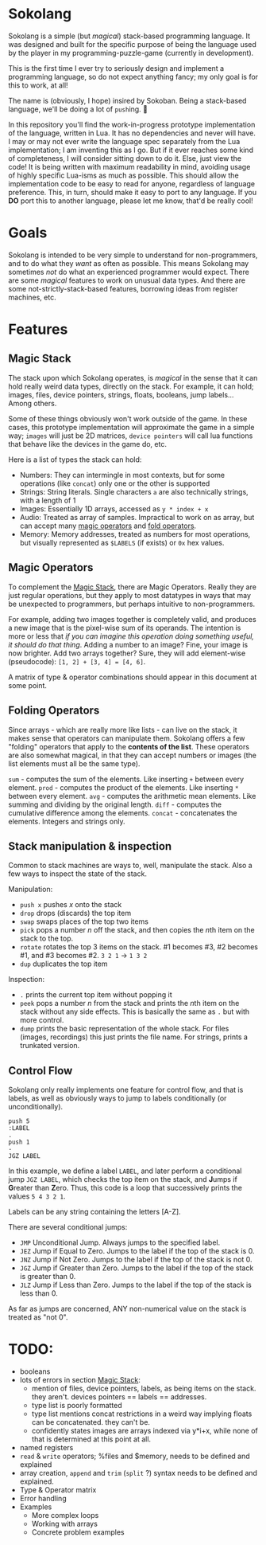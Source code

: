 # Sokolang

Sokolang is a simple (but *magical*) stack-based programming language. It was designed and built for the specific purpose of being the language used by the player in my programming-puzzle-game (currently in development).

This is the first time I ever try to seriously design and implement a programming language, so do not expect anything fancy; my only goal is for this to work, at all!

The name is (obviously, I hope) insired by Sokoban. Being a stack-based language, we'll be doing a lot of `push`ing. 🥁

In this repository you'll find the work-in-progress prototype implementation of the language, written in Lua. It has no dependencies and never will have. I may or may not ever write the language spec separately from the Lua implementation; I am inventing this as I go. But if it ever reaches some kind of completeness, I will consider sitting down to do it. Else, just view the code! It is being written with maximum readability in mind, avoiding usage of highly specific Lua-isms as much as possible. This should allow the implementation code to be easy to read for anyone, regardless of language preference. This, in turn, should make it easy to port to any language. If you **DO** port this to another language, please let me know, that'd be really cool!

# Goals

Sokolang is intended to be very simple to understand for non-programmers, and to do what they *want* as often as possible. This means Sokolang may sometimes *not* do what an experienced programmer would expect. There are some *magical* features to work on unusual data types. And there are some not-strictly-stack-based features, borrowing ideas from register machines, etc.


# Features


## Magic Stack

The stack upon which Sokolang operates, is *magical* in the sense that it can hold really weird data types, directly on the stack. For example, it can hold; images, files, device pointers, strings, floats, booleans, jump labels... Among others.

Some of these things obviously won't work outside of the game. In these cases, this prototype implementation will approximate the game in a simple way; `images` will just be 2D matrices, `device pointers` will call lua functions that behave like the devices in the game do, etc.

Here is a list of types the stack can hold:

* Numbers: They can intermingle in most contexts, but for some operations (like `concat`) only one or the other is supported
* Strings: String literals. Single characters `a` are also technically strings, with a length of 1
* Images:  Essentially 1D arrays, accessed as `y * index + x`
* Audio:   Treated as array of samples. Impractical to work on as array, but can accept many [magic operators](#magic-operators) and [fold operators](#folding-operators).
* Memory:  Memory addresses, treated as numbers for most operations, but visually represented as `$LABELS` (if exists) or `0x` hex values.


## Magic Operators

To complement the [Magic Stack](#magic-stack), there are Magic Operators. Really they are just regular operations, but they apply to most datatypes in ways that may be unexpected to programmers, but perhaps intuitive to non-programmers.

For example, adding two images together is completely valid, and produces a new image that is the pixel-wise sum of its operands. The intention is more or less that *if you can imagine this operation doing something useful, it should do that thing*. Adding a number to an image? Fine, your image is now brighter. Add two arrays together? Sure, they will add element-wise (pseudocode): `[1, 2] + [3, 4] = [4, 6]`.

A matrix of type & operator combinations should appear in this document at some point.


## Folding Operators

Since arrays - which are really more like lists - can live on the stack, it makes sense that operators can manipulate them. Sokolang offers a few "folding" operators that apply to the **contents of the list**. These operators are also somewhat magical, in that they can accept numbers or images (the list elements must all be the same type).

`sum` - computes the sum of the elements. Like inserting `+` between every element.
`prod` - computes the product of the elements. Like inserting `*` between every element.
`avg` - computes the arithmetic mean elements. Like summing and dividing by the original length.
`diff` - computes the cumulative difference among the elements.
`concat` - concatenates the elements. Integers and strings only.


## Stack manipulation & inspection

Common to stack machines are ways to, well, manipulate the stack. Also a few ways to inspect the state of the stack.

Manipulation:
* `push x` pushes *x* onto the stack
* `drop`   drops (discards) the top item
* `swap`   swaps places of the top two items
* `pick`   pops a number *n* off the stack, and then copies the *n*th item on the stack to the top.
* `rotate` rotates the top 3 items on the stack. #1 becomes #3, #2 becomes #1, and #3 becomes #2. `3 2 1` -> `1 3 2`
* `dup`    duplicates the top item

Inspection:
* `.` prints the current top item without popping it
* `peek` pops a number *n* from the stack and prints the *n*th item on the stack without any side effects. This is basically the same as `.` but with more control.
* `dump` prints the basic representation of the whole stack. For files (images, recordings) this just prints the file name. For strings, prints a trunkated version.


## Control Flow

Sokolang only really implements one feature for control flow, and that is labels, as well as obviously ways to jump to labels conditionally (or unconditionally).

```
push 5
:LABEL
.
push 1
-
JGZ LABEL
```

In this example, we define a label `LABEL`, and later perform a conditional jump `JGZ LABEL`, which checks the top item on the stack, and **J**umps if **G**reater than **Z**ero. Thus, this code is a loop that successively prints the values `5 4 3 2 1`.

Labels can be any string containing the letters [A-Z].

There are several conditional jumps:

* `JMP` Unconditional Jump. Always jumps to the specified label.
* `JEZ` Jump if Equal to Zero. Jumps to the label if the top of the stack is 0.
* `JNZ` Jump if Not Zero. Jumps to the label if the top of the stack is not 0.
* `JGZ` Jump if Greater than Zero. Jumps to the label if the top of the stack is greater than 0.
* `JLZ` Jump if Less than Zero. Jumps to the label if the top of the stack is less than 0.

As far as jumps are concerned, ANY non-numerical value on the stack is treated as "not 0".




# TODO:

* booleans
* lots of errors in section [Magic Stack](#magic-stack):
    * mention of files, device pointers, labels, as being items on the stack. they aren't. devices pointers == labels == addresses.
    * type list is poorly formatted
    * type list mentions concat restrictions in a weird way implying floats can be concatenated. they can't be.
    * confidently states images are arrays indexed via y*i+x, while none of that is determined at this point at all.
* named registers
* `read` & `write` operators; %files and $memory, needs to be defined and explained
* array creation, `append` and `trim` (`split` ?) syntax needs to be defined and explained.
* Type & Operator matrix
* Error handling
* Examples
    * More complex loops
    * Working with arrays
    * Concrete problem examples